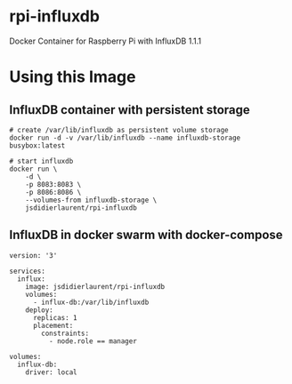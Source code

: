 # rpi-influxdb
Docker Container for Raspberry Pi with InfluxDB 1.1.1

# Using this Image
## InfluxDB container with persistent storage
```
# create /var/lib/influxdb as persistent volume storage
docker run -d -v /var/lib/influxdb --name influxdb-storage busybox:latest

# start influxdb
docker run \
    -d \
    -p 8083:8083 \
    -p 8086:8086 \
    --volumes-from influxdb-storage \
    jsdidierlaurent/rpi-influxdb
```

## InfluxDB in docker swarm with docker-compose
```
version: '3'

services:
  influx:
    image: jsdidierlaurent/rpi-influxdb
    volumes:
      - influx-db:/var/lib/influxdb
    deploy:
      replicas: 1
      placement:
        constraints:
          - node.role == manager

volumes:
  influx-db:
    driver: local
```